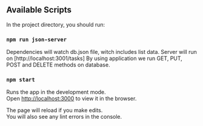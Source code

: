 ## Available Scripts

In the project directory, you should run:

### `npm run json-server`

Dependencies will watch db.json file, witch includes list data.
Server will run on [http://localhost:3001/tasks]
By using application we run GET, PUT, POST and DELETE methods on database.

### `npm start`

Runs the app in the development mode.\
Open [http://localhost:3000](http://localhost:3000) to view it in the browser.

The page will reload if you make edits.\
You will also see any lint errors in the console.


